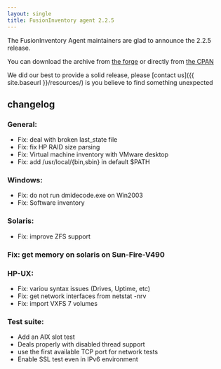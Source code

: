 ```yaml
---
layout: single
title: FusionInventory agent 2.2.5
---
```


The FusionInventory Agent maintainers are glad to announce the 2.2.5 release.

You can download the archive from [the forge](http://forge.fusioninventory.org/projects/fusioninventory-agent/files)
or directly from [the CPAN](https://metacpan.org/release/FusionInventory-Agent)

We did our best to provide a solid release, please [contact us]({{ site.baseurl }}/resources/) is you believe to find something unexpected

## changelog

### General:

* Fix: deal with broken last_state file
* Fix: fix HP RAID size parsing
* Fix: Virtual machine inventory with VMware desktop
* Fix: add /usr/local/{bin,sbin} in default $PATH

### Windows:

* Fix: do not run dmidecode.exe on Win2003
* Fix: Software inventory

### Solaris:

* Fix: improve ZFS support
### Fix: get memory on solaris on Sun-Fire-V490


### HP-UX:

* Fix: variou syntax issues (Drives, Uptime, etc)
* Fix: get network interfaces from netstat -nrv
* Fix: import VXFS 7 volumes

### Test suite:

* Add an AIX slot test
* Deals properly with disabled thread support
* use the first available TCP port for network tests
* Enable SSL test even in IPv6 environment

